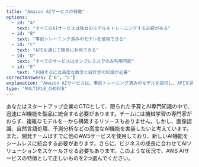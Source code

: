 ```yaml
---
title: "Amazon AIサービスの特徴"
options:
  - id: "A"
    text: "すべてのAIサービスは独自のモデルをトレーニングする必要がある"
  - id: "B"
    text: "事前トレーニング済みのモデルを使用できる"
  - id: "C"
    text: "APIを通じて簡単に利用できる"
  - id: "D"
    text: "すべてのサービスはオンプレミスでのみ利用可能"
  - id: "E"
    text: "利用するには高度な数学と統計学の知識が必要"
correctAnswers: ["B", "C"]
explanation: "Amazon AIサービスは、事前トレーニング済みのモデルを提供し、APIを通じて簡単に利用できるという特徴があります。独自のモデルをトレーニングする必要はなく、クラウド上で利用可能です。また、高度な数学や統計学の知識がなくても利用できるように設計されています。\n\n参考: https://aws.amazon.com/jp/machine-learning/ai-services/"
type: "MULTIPLE_CHOICE"
---
```


あなたはスタートアップ企業のCTOとして、限られた予算とAI専門知識の中で、迅速にAI機能を製品に統合する必要があります。チームには機械学習の専門家がおらず、複雑なモデルを一から構築するリソースもありません。しかし、画像認識、自然言語処理、予測分析などの高度なAI機能を実装したいと考えています。また、開発チームはすでに他のAWSサービスを使用しており、新しいAI機能をシームレスに統合する必要があります。さらに、ビジネスの成長に合わせてAIソリューションをスケールさせる必要もあります。このような状況で、AWS AIサービスの特徴として正しいものを2つ選んでください。